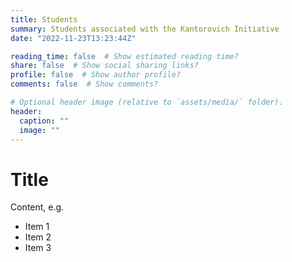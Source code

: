 ```yaml
---
title: Students
summary: Students associated with the Kantorovich Initiative
date: "2022-11-23T13:23:44Z"

reading_time: false  # Show estimated reading time?
share: false  # Show social sharing links?
profile: false  # Show author profile?
comments: false  # Show comments?

# Optional header image (relative to `assets/media/` folder).
header:
  caption: ""
  image: ""
---
```

# Title

Content, e.g.

* Item 1
* Item 2
* Item 3
